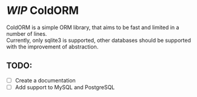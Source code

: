 # *WIP* ColdORM
ColdORM is a simple ORM library, that aims to be fast and limited in a number of lines.  
Currently, only sqlite3 is supported, other databases should be supported with the improvement of abstraction.  

## TODO:
- [ ] Create a documentation
- [ ] Add support to MySQL and PostgreSQL
